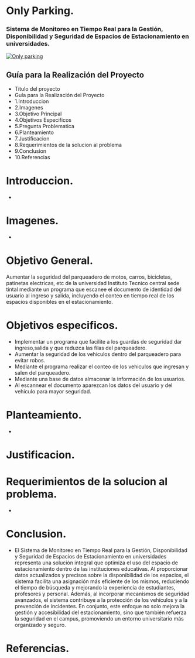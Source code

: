 # Only Parking.

### Sistema  de Monitoreo en Tiempo Real para la Gestión, Disponibilidad y Seguridad de Espacios de Estacionamiento en universidades.

[![Only parking](https://www.shutterstock.com/image-vector/automatic-rising-barrier-system-gate-260nw-2266367425.jpg "Only parking")](https://www.shutterstock.com/image-vector/automatic-rising-barrier-system-gate-260nw-2266367425.jpg "Only parking")

## Guía para la Realización del Proyecto
- Titulo del proyecto
- Guía para la Realización del Proyecto
 - 1.Introduccion
 - 2.Imagenes
 - 3.Objetivo Principal
 - 4.Objetivos Especificos
 - 5.Pregunta Problematica
 - 6.Planteamiento
 - 7.Justificacion
 - 8.Requerimientos de la solucion al problema
 - 9.Conclusion
 - 10.Referencias

# Introduccion.
-

# Imagenes.
-

# Objetivo General.
Aumentar la seguridad del parqueadero de motos, carros, bicicletas, patinetas electricas, etc de la universidad Instituto Tecnico central sede tintal mediante un programa que escanee el documento de identidad del usuario al ingreso y salida, incluyendo el conteo en tiempo real de los espacios disponibles en el estacionamiento.

# Objetivos especificos.
- Implementar un programa que facilite a los guardas de seguridad dar ingreso,salida y que reduzca las filas del parqueadero.
- Aumentar la seguridad de los vehiculos dentro del parqueadero para evitar robos.
- Mediante el programa realizar el conteo de los vehiculos que ingresan y salen del parqueadero.
- Mediante una base de datos almacenar la información de los usuarios.
- Al escannear el documento aparezcan los datos del usuario y del vehiculo para mayor seguridad.

# Planteamiento.
-

# Justificacion.

# Requerimientos de la solucion al problema.
-

# Conclusion.
- El Sistema de Monitoreo en Tiempo Real para la Gestión, Disponibilidad y Seguridad de Espacios de Estacionamiento en universidades representa una solución integral que optimiza el uso del espacio de estacionamiento dentro de las instituciones educativas. Al proporcionar datos actualizados y precisos sobre la disponibilidad de los espacios, el sistema facilita una asignación más eficiente de los mismos, reduciendo el tiempo de búsqueda y mejorando la experiencia de estudiantes, profesores y personal. Además, al incorporar mecanismos de seguridad avanzados, el sistema contribuye a la protección de los vehículos y a la prevención de incidentes. En conjunto, este enfoque no solo mejora la gestión y accesibilidad del estacionamiento, sino que también refuerza la seguridad en el campus, promoviendo un entorno universitario más organizado y seguro.

# Referencias.
